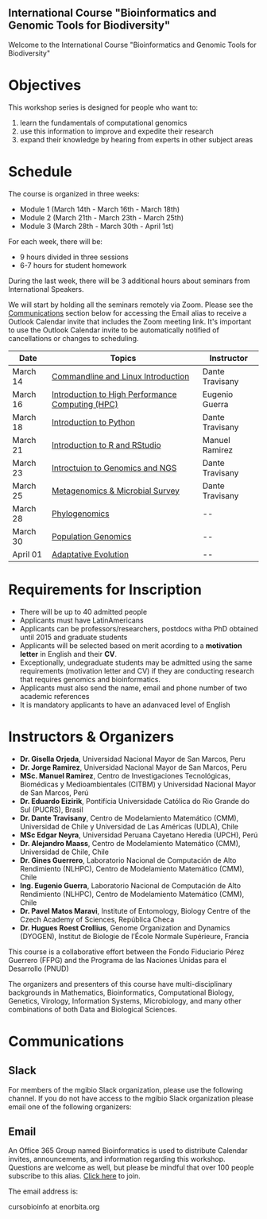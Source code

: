 ## International Course "Bioinformatics and Genomic Tools for Biodiversity"

Welcome to the International Course "Bioinformatics and Genomic Tools for Biodiversity"

# Objectives

This workshop series is designed for people who want to:
1) learn the fundamentals of computational genomics
2) use this information to improve and expedite their research
3) expand their knowledge by hearing from experts in other subject areas

# Schedule

The course is organized in three weeks:
* Module 1 (March 14th - March 16th - March 18th)
* Module 2 (March 21th - March 23th - March 25th)
* Module 3 (March 28th - March 30th - April 1st)

For each week, there will be:
* 9 hours divided in three sessions
* 6-7 hours for student homework

During the last week, there will be 3 additional hours about seminars from International Speakers.

We will start by holding all the seminars remotely via Zoom. Please see the [Communications](https://github.com/genome/bfx-workshop/blob/master/README.md#communications) section below for accessing the Email alias to receive a Outlook Calendar invite that includes the Zoom meeting link. It's important to use the Outlook Calendar invite to be automatically notified of cancellations or changes to scheduling.


|Date|Topics|Instructor|
|----|--------|------------|
| March 14 | [Commandline and Linux Introduction](https://github.com/cursobioinfo/BioinformaticsCourse/blob/main/Lectures/Section1) | Dante Travisany| 
| March 16 | [Introduction to High Performance Computing (HPC)](https://github.com/genome/bfx-workshop/tree/master/lectures/Section2) | Eugenio Guerra|
| March 18 | [Introduction to Python](https://github.com/genome/bfx-workshop/tree/master/lectures/Section3) |Dante Travisany| 
| March 21 | [Introduction to R and RStudio](https://github.com/genome/bfx-workshop/tree/master/lectures/Section4) | Manuel Ramirez |
| March 23 | [Introctuion to Genomics and NGS](https://github.com/genome/bfx-workshop/tree/master/lectures/Section5) | Dante Travisany|
| March 25 | [Metagenomics & Microbial Survey](https://github.com/genome/bfx-workshop/tree/master/lectures/Section6) | Dante Travisany |
| March 28 | [Phylogenomics](https://github.com/genome/bfx-workshop/tree/master/lectures/Section7) | -- |
| March 30 | [Population Genomics](https://github.com/genome/bfx-workshop/tree/master/lectures/Section8) | -- |
| April 01 | [Adaptative Evolution](https://github.com/genome/bfx-workshop/tree/master/lectures/Section9) | -- |


# Requirements for Inscription

* There will be up to 40 admitted people
* Applicants must have LatinAmericans 
* Applicants can be professors/researchers, postdocs witha PhD obtained until 2015 and graduate students
* Applicants will be selected based on merit acording to a **motivation letter** in English and their **CV**.
* Exceptionally, undegraduate students may be admitted using the same requirements (motivation letter and CV) if they are conducting research that requires genomics and bioinformatics.
* Applicants must also send the name, email and phone number of two academic references
* It is mandatory applicants to have an adanvaced level of English


# Instructors & Organizers

* **Dr. Gisella Orjeda**, Universidad Nacional Mayor de San Marcos, Peru
* **Dr. Jorge Ramirez**, Universidad Nacional Mayor de San Marcos, Peru
* **MSc. Manuel Ramirez**, Centro de Investigaciones Tecnológicas, Biomédicas y Medioambientales (CITBM) y Universidad Nacional Mayor de San Marcos, Perú
* **Dr. Eduardo Eizirik**, Pontifícia Universidade Católica do Rio Grande do Sul (PUCRS), Brasil
* **Dr. Dante Travisany**, Centro de Modelamiento Matemático (CMM), Universidad de Chile y Universidad de Las Américas (UDLA), Chile
* **MSc Edgar Neyra**, Universidad Peruana Cayetano Heredia (UPCH), Perú
* **Dr. Alejandro Maass**, Centro de Modelamiento Matemático (CMM), Universidad de Chile, Chile
* **Dr. Gines Guerrero**, Laboratorio Nacional de Computación de Alto Rendimiento (NLHPC), Centro de Modelamiento Matemático (CMM), Chile
* **Ing. Eugenio Guerra**, Laboratorio Nacional de Computación de Alto Rendimiento (NLHPC), Centro de Modelamiento Matemático (CMM), Chile
* **Dr. Pavel Matos Maravi**, Institute of Entomology, Biology Centre of the Czech Academy of Sciences, República Checa
* **Dr. Hugues Roest Crollius**, Genome Organization and Dynamics (DYOGEN), Institut de Biologie de l’École Normale Supérieure, Francia

This course is a collaborative effort between the Fondo Fiduciario Pérez Guerrero (FFPG) and the Programa de las Naciones Unidas para el Desarrollo (PNUD)

The organizers and presenters of this course have multi-disciplinary backgrounds in Mathematics, Bioinformatics, Computational Biology, Genetics, Virology, Information Systems, Microbiology, and many other combinations of both Data and Biological Sciences.


# Communications

## Slack

For members of the mgibio Slack organization, please use the following channel. If you do not have access to the mgibio Slack organization please email one of the following organizers:


## Email

An Office 365 Group named Bioinformatics is used to distribute Calendar invites, announcements, and information regarding this workshop. Questions are welcome as well, but please be mindful that over 100 people subscribe to this alias. [Click here](https://outlook.office365.com/owa/bioinformatics@gowustl.onmicrosoft.com/groupsubscription.ashx?action=join&source=MSExchange/LokiServer&guid=2fdc302a-812b-4984-a57b-62ee21430272) to join.

The email address is: 

cursobioinfo at enorbita.org
